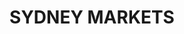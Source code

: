 ---
lastmod: '2025-04-06T06:05:20+00:00'
latitude: -33.864104
layout: suburb
longitude: 151.069553
postcode: '2129'
state: NSW
title: SYDNEY MARKETS
url: /nsw/sydney-markets/
---
